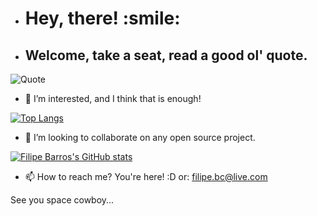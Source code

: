 - <h1> Hey, there! :smile: </h1>

- <h2> Welcome, take a seat, read a good ol' quote. </h2>


![Quote](https://github-readme-quotes.herokuapp.com/quote?theme=onedark)

<!--START_SECTION:waka-->

<!--END_SECTION:waka-->

- 👀 I’m interested, and I think that is enough!

[![Top Langs](https://github-readme-stats.vercel.app/api/top-langs/?username=flpbrcco)](https://github.com/anuraghazra/github-readme-stats)

- 💞️ I’m looking to collaborate on any open source project.


[![Filipe Barros's GitHub stats](https://github-readme-stats.vercel.app/api?username=flpbrcco&show_icons=true&theme=onedark)](https://github.com/flpbrcco/github-readme-stats)

- 📫 How to reach me? You're here! :D
  or: filipe.bc@live.com


See you space cowboy...


<!---
flpbrcco/flpbrcco is a ✨ special ✨ repository because its `README.md` (this file) appears on your GitHub profile.
You can click the Preview link to take a look at your changes.
--->
